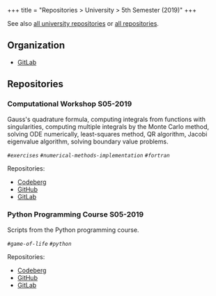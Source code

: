 +++
title = "Repositories > University > 5th Semester (2019)"
+++

See also [all university repositories](@/notes/Repositories_University.md) or [all repositories](@/notes/Repositories.md).

## Organization

- [GitLab](https://gitlab.com/paveloom-g/university/s05-2019)

## Repositories

### Computational Workshop S05-2019

Gauss's quadrature formula, computing integrals from functions with singularities, computing multiple integrals by the Monte Carlo method, solving ODE numerically, least-squares method, QR algorithm, Jacobi eigenvalue algorithm, solving boundary value problems.

*`#exercises` `#numerical-methods-implementation` `#fortran`*

Repositories:

- [Codeberg](https://codeberg.org/paveloom-university/Computational-Workshop-S05-2019)
- [GitHub](https://github.com/paveloom-university/Computational-Workshop-S05-2019)
- [GitLab](https://gitlab.com/paveloom-g/university/s05-2019/computational-workshop)

### Python Programming Course S05-2019

Scripts from the Python programming course.

*`#game-of-life` `#python`*

Repositories:

- [Codeberg](https://codeberg.org/paveloom-university/Python-Programming-Course-S05-2019)
- [GitHub](https://github.com/paveloom-university/Python-Programming-Course-S05-2019)
- [GitLab](https://gitlab.com/paveloom-g/university/s05-2019/python-programming-course)
